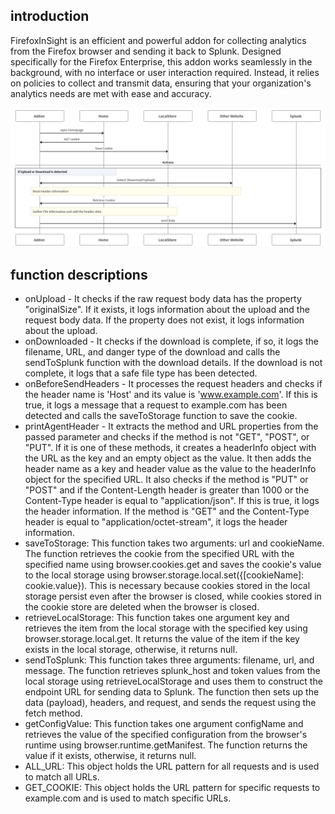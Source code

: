 ## introduction 
 FirefoxInSight is an efficient and powerful addon for collecting analytics from the Firefox browser and sending it back to Splunk. Designed specifically for the Firefox Enterprise, this addon works seamlessly in the background, with no interface or user interaction required. Instead, it relies on policies to collect and transmit data, ensuring that your organization's analytics needs are met with ease and accuracy. 


![](https://raw.githubusercontent.com/1-off/-SplunkAnalyticsConnector/main/swimlanes-76ef2a0f68ba2cc123d02b2aeba4462e.png)

## function descriptions
- onUpload - It checks if the raw request body data has the property "originalSize". If it exists, it logs information about the upload and the request body data. If the property does not exist, it logs information about the upload.
- onDownloaded - It checks if the download is complete, if so, it logs the filename, URL, and danger type of the download and calls the sendToSplunk function with the download details. If the download is not complete, it logs that a safe file type has been detected.
- onBeforeSendHeaders - It processes the request headers and checks if the header name is 'Host' and its value is 'www.example.com'. If this is true, it logs a message that a request to example.com has been detected and calls the saveToStorage function to save the cookie.
- printAgentHeader - It extracts the method and URL properties from the passed parameter and checks if the method is not "GET", "POST", or "PUT". If it is one of these methods, it creates a headerInfo object with the URL as the key and an empty object as the value. It then adds the header name as a key and header value as the value to the headerInfo object for the specified URL. It also checks if the method is "PUT" or "POST" and if the Content-Length header is greater than 1000 or the Content-Type header is equal to "application/json". If this is true, it logs the header information. If the method is "GET" and the Content-Type header is equal to "application/octet-stream", it logs the header information.
- saveToStorage: This function takes two arguments: url and cookieName. The function retrieves the cookie from the specified URL with the specified name using browser.cookies.get and saves the cookie's value to the local storage using browser.storage.local.set({[cookieName]: cookie.value}). This is necessary because cookies stored in the local storage persist even after the browser is closed, while cookies stored in the cookie store are deleted when the browser is closed.
- retrieveLocalStorage: This function takes one argument key and retrieves the item from the local storage with the specified key using browser.storage.local.get. It returns the value of the item if the key exists in the local storage, otherwise, it returns null.
- sendToSplunk: This function takes three arguments: filename, url, and message. The function retrieves splunk_host and token values from the local storage using retrieveLocalStorage and uses them to construct the endpoint URL for sending data to Splunk. The function then sets up the data (payload), headers, and request, and sends the request using the fetch method.
- getConfigValue: This function takes one argument configName and retrieves the value of the specified configuration from the browser's runtime using browser.runtime.getManifest. The function returns the value if it exists, otherwise, it returns null.
- ALL_URL: This object holds the URL pattern for all requests and is used to match all URLs.
- GET_COOKIE: This object holds the URL pattern for specific requests to example.com and is used to match specific URLs.
